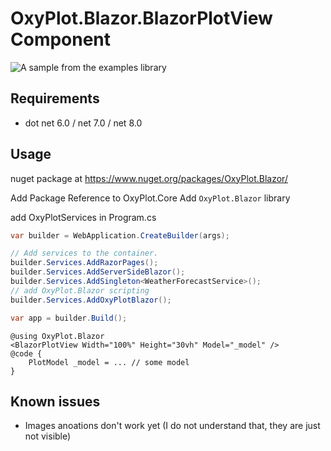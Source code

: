 # OxyPlot.Blazor.BlazorPlotView Component

![A sample from the examples library](https://raw.githubusercontent.com/belucha/oxyplot.blazor/master/demo.png)

## Requirements

- dot net 6.0 / net 7.0 / net 8.0

## Usage

nuget package at https://www.nuget.org/packages/OxyPlot.Blazor/

Add Package Reference to OxyPlot.Core
Add `OxyPlot.Blazor` library

add OxyPlotServices in Program.cs 
```cs
var builder = WebApplication.CreateBuilder(args);

// Add services to the container.
builder.Services.AddRazorPages();
builder.Services.AddServerSideBlazor();
builder.Services.AddSingleton<WeatherForecastService>();
// add OxyPlot.Blazor scripting
builder.Services.AddOxyPlotBlazor();

var app = builder.Build();
```

```razor
@using OxyPlot.Blazor
<BlazorPlotView Width="100%" Height="30vh" Model="_model" />
@code {
	PlotModel _model = ... // some model
}
```


## Known issues

- Images anoations don't work yet (I do not understand that, they are just not visible)
